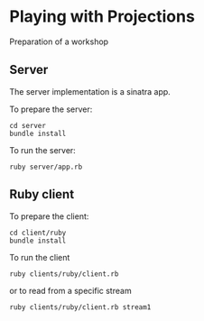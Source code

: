 # Playing with Projections
Preparation of a workshop

## Server
The server implementation is a sinatra app.

To prepare the server:
```
cd server
bundle install
```

To run the server:
```
ruby server/app.rb
```

## Ruby client
To prepare the client:
```
cd client/ruby
bundle install
```

To run the client
```
ruby clients/ruby/client.rb
```
or to read from a specific stream
```
ruby clients/ruby/client.rb stream1
```
